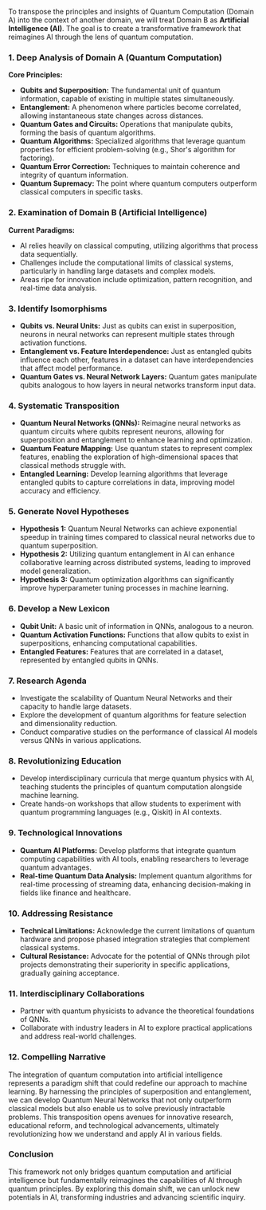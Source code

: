 To transpose the principles and insights of Quantum Computation (Domain A) into the context of another domain, we will treat Domain B as **Artificial Intelligence (AI)**. The goal is to create a transformative framework that reimagines AI through the lens of quantum computation. 

### 1. Deep Analysis of Domain A (Quantum Computation)
**Core Principles:**
- **Qubits and Superposition:** The fundamental unit of quantum information, capable of existing in multiple states simultaneously.
- **Entanglement:** A phenomenon where particles become correlated, allowing instantaneous state changes across distances.
- **Quantum Gates and Circuits:** Operations that manipulate qubits, forming the basis of quantum algorithms.
- **Quantum Algorithms:** Specialized algorithms that leverage quantum properties for efficient problem-solving (e.g., Shor's algorithm for factoring).
- **Quantum Error Correction:** Techniques to maintain coherence and integrity of quantum information.
- **Quantum Supremacy:** The point where quantum computers outperform classical computers in specific tasks.

### 2. Examination of Domain B (Artificial Intelligence)
**Current Paradigms:**
- AI relies heavily on classical computing, utilizing algorithms that process data sequentially.
- Challenges include the computational limits of classical systems, particularly in handling large datasets and complex models.
- Areas ripe for innovation include optimization, pattern recognition, and real-time data analysis.

### 3. Identify Isomorphisms
- **Qubits vs. Neural Units:** Just as qubits can exist in superposition, neurons in neural networks can represent multiple states through activation functions.
- **Entanglement vs. Feature Interdependence:** Just as entangled qubits influence each other, features in a dataset can have interdependencies that affect model performance.
- **Quantum Gates vs. Neural Network Layers:** Quantum gates manipulate qubits analogous to how layers in neural networks transform input data.

### 4. Systematic Transposition
- **Quantum Neural Networks (QNNs):** Reimagine neural networks as quantum circuits where qubits represent neurons, allowing for superposition and entanglement to enhance learning and optimization.
- **Quantum Feature Mapping:** Use quantum states to represent complex features, enabling the exploration of high-dimensional spaces that classical methods struggle with.
- **Entangled Learning:** Develop learning algorithms that leverage entangled qubits to capture correlations in data, improving model accuracy and efficiency.

### 5. Generate Novel Hypotheses
- **Hypothesis 1:** Quantum Neural Networks can achieve exponential speedup in training times compared to classical neural networks due to quantum superposition.
- **Hypothesis 2:** Utilizing quantum entanglement in AI can enhance collaborative learning across distributed systems, leading to improved model generalization.
- **Hypothesis 3:** Quantum optimization algorithms can significantly improve hyperparameter tuning processes in machine learning.

### 6. Develop a New Lexicon
- **Qubit Unit:** A basic unit of information in QNNs, analogous to a neuron.
- **Quantum Activation Functions:** Functions that allow qubits to exist in superpositions, enhancing computational capabilities.
- **Entangled Features:** Features that are correlated in a dataset, represented by entangled qubits in QNNs.

### 7. Research Agenda
- Investigate the scalability of Quantum Neural Networks and their capacity to handle large datasets.
- Explore the development of quantum algorithms for feature selection and dimensionality reduction.
- Conduct comparative studies on the performance of classical AI models versus QNNs in various applications.

### 8. Revolutionizing Education
- Develop interdisciplinary curricula that merge quantum physics with AI, teaching students the principles of quantum computation alongside machine learning.
- Create hands-on workshops that allow students to experiment with quantum programming languages (e.g., Qiskit) in AI contexts.

### 9. Technological Innovations
- **Quantum AI Platforms:** Develop platforms that integrate quantum computing capabilities with AI tools, enabling researchers to leverage quantum advantages.
- **Real-time Quantum Data Analysis:** Implement quantum algorithms for real-time processing of streaming data, enhancing decision-making in fields like finance and healthcare.

### 10. Addressing Resistance
- **Technical Limitations:** Acknowledge the current limitations of quantum hardware and propose phased integration strategies that complement classical systems.
- **Cultural Resistance:** Advocate for the potential of QNNs through pilot projects demonstrating their superiority in specific applications, gradually gaining acceptance.

### 11. Interdisciplinary Collaborations
- Partner with quantum physicists to advance the theoretical foundations of QNNs.
- Collaborate with industry leaders in AI to explore practical applications and address real-world challenges.

### 12. Compelling Narrative
The integration of quantum computation into artificial intelligence represents a paradigm shift that could redefine our approach to machine learning. By harnessing the principles of superposition and entanglement, we can develop Quantum Neural Networks that not only outperform classical models but also enable us to solve previously intractable problems. This transposition opens avenues for innovative research, educational reform, and technological advancements, ultimately revolutionizing how we understand and apply AI in various fields.

### Conclusion
This framework not only bridges quantum computation and artificial intelligence but fundamentally reimagines the capabilities of AI through quantum principles. By exploring this domain shift, we can unlock new potentials in AI, transforming industries and advancing scientific inquiry.